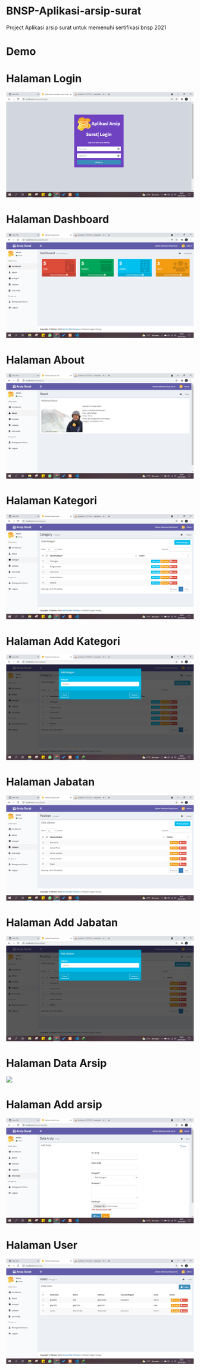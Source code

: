 # BNSP-Aplikasi-arsip-surat
Project Aplikasi arsip surat untuk memenuhi sertifikasi bnsp 2021

# Demo

# Halaman Login
![Login](https://github.com/gitakartika25/BNSP-Aplikasi-arsip-surat/blob/master/login.png)
# Halaman Dashboard
![](https://github.com/gitakartika25/BNSP-Aplikasi-arsip-surat/blob/master/dashboard.png)
# Halaman About
![](https://github.com/gitakartika25/BNSP-Aplikasi-arsip-surat/blob/master/about.png)
# Halaman Kategori
![](https://github.com/gitakartika25/BNSP-Aplikasi-arsip-surat/blob/master/kategori.png)
# Halaman Add Kategori
![](https://github.com/gitakartika25/BNSP-Aplikasi-arsip-surat/blob/master/add%20kategori.png)
# Halaman Jabatan
![](https://github.com/gitakartika25/BNSP-Aplikasi-arsip-surat/blob/master/jabatan.png)
# Halaman Add Jabatan
![](https://github.com/gitakartika25/BNSP-Aplikasi-arsip-surat/blob/master/add%20jabatan.png)
# Halaman Data Arsip
![](https://github.com/gitakartika25/BNSP-Aplikasi-arsip-surat/blob/master/dataarsip.png)
# Halaman Add arsip
![](https://github.com/gitakartika25/BNSP-Aplikasi-arsip-surat/blob/master/add%20arsip.png)
# Halaman User
![](https://github.com/gitakartika25/BNSP-Aplikasi-arsip-surat/blob/master/user.png)






